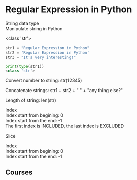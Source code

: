 # Regular Expression in Python

String data type  
Manipulate string in Python  

<class 'str'>

```python
str1 = "Regular Expression in Python"
str2 = 'Regular Expression in Python'
str3 = "It's very interesting!"

print(type(str1))
<class 'str'>
```

Convert number to string: str(12345)  

Concatenate strings: str1 + str2 + " " + "any thing else?"

Length of string: len(str)  

Index  
Index start from begining: 0  
Index start from the end: -1  
The first index is INCLUDED, the last index is EXCLUDED  

Slice

Index  
Index start from begining: 0  
Index start from the end: -1  




## Courses
